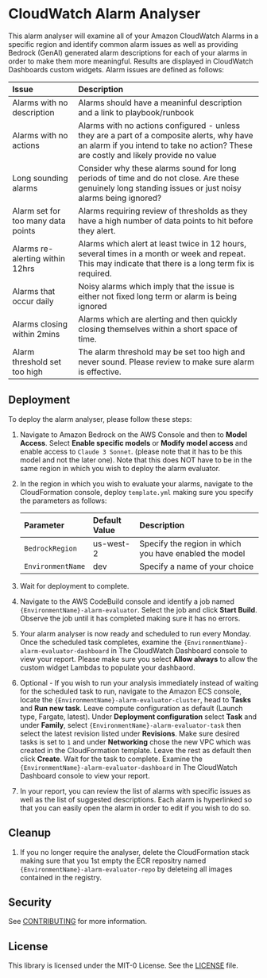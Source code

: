 # CloudWatch Alarm Analyser

This alarm analyser will examine all of your Amazon CloudWatch Alarms in a specific region and identify common alarm issues as well as providing Bedrock (GenAI) generated alarm descriptions for each of your alarms in order to make them more meaningful. Results are displayed in CloudWatch Dashboards custom widgets. Alarm issues are defined as follows:

| Issue | Description |
|:---|:---|
| Alarms with no description | Alarms should have a meaninful description and a link to playbook/runbook |
| Alarms with no actions | Alarms with no actions configured - unless they are a part of a composite alerts, why have an alarm if you intend to take no action? These are costly and likely provide no value |
| Long sounding alarms | Consider why these alarms sound for long periods of time and do not close. Are these genuinely long standing issues or just noisy alarms being ignored? |
| Alarm set for too many data points | Alarms requiring review of thresholds as they have a high number of data points to hit before they alert. |
| Alarms re-alerting within 12hrs | Alarms which alert at least twice in 12 hours, several times in a month or week and repeat. This may indicate that there is a long term fix is required. |
| Alarms that occur daily | Noisy alarms which imply that the issue is either not fixed long term or alarm is being ignored |
| Alarms closing within 2mins | Alarms which are alerting and then quickly closing themselves within a short space of time. |
| Alarm threshold set too high | The alarm threshold may be set too high and never sound. Please review to make sure alarm is effective. |


## Deployment
To deploy the alarm analyser, please follow these steps:
1. Navigate to Amazon Bedrock on the AWS Console and then to **Model Access**. Select **Enable specific models** or **Modify model access** and enable access to `Claude 3 Sonnet`. (please note that it has to be this model and not the later one).  Note that this does NOT have to be in the same region in which you wish to deploy the alarm evaluator.
1. In the region in which you wish to evaluate your alarms, navigate to the CloudFormation console, deploy `template.yml` making sure you specify the parameters as follows:

    | Parameter | Default Value | Description |
    |:---|:---|:---|
    | `BedrockRegion` | us-west-2 | Specify the region in which you have enabled the model |
    | `EnvironmentName` | dev | Specify a name of your choice |
1. Wait for deployment to complete.
1. Navigate to the AWS CodeBuild console and identify a job named `{EnvironmentName}-alarm-evaluator`. Select the job and click **Start Build**. Observe the job until it has completed making sure it has no errors.
1. Your alarm analyser is now ready and scheduled to run every Monday. Once the scheduled task completes, examine the `{EnvironmentName}-alarm-evaluator-dashboard` in The CloudWatch Dashboard console to view your report. Please make sure you select **Allow always** to allow the custom widget Lambdas to populate your dashbaord.
1. Optional - If you wish to run your analysis immediately instead of waiting for the scheduled task to run, navigate to the Amazon ECS console, locate the `{EnvironmentName}-alarm-evaluator-cluster`, head to **Tasks** and **Run new task**. Leave compute configuration as default (Launch type, Fargate, latest). Under **Deployment configuration** select **Task** and under **Family**, select `{EnvironmentName}-alarm-evaluator-task` then select the latest revision listed under **Revisions**. Make sure desired tasks is set to `1` and under **Networking** chose the new VPC which was created in the CloudFormation template. Leave the rest as default then click **Create**. Wait for the task to complete. Examine the `{EnvironmentName}-alarm-evaluator-dashboard` in The CloudWatch Dashboard console to view your report.
1. In your report, you can review the list of alarms with specific issues as well as the list of suggested descriptions. Each alarm is hyperlinked so that you can easily open the alarm in order to edit if you wish to do so.


## Cleanup
1. If you no longer require the analyser, delete the CloudFormation stack making sure that you 1st empty the ECR repositry named `{EnvironmentName}-alarm-evaluator-repo` by deleteing all images contained in the registry.

## Security

See [CONTRIBUTING](CONTRIBUTING.md#security-issue-notifications) for more information.

## License

This library is licensed under the MIT-0 License. See the [LICENSE](LICENSE) file.
